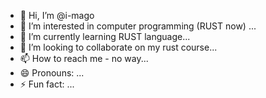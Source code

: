 - 👋 Hi, I’m @i-mago
- 👀 I’m interested in computer programming (RUST now) ...
- 🌱 I’m currently learning RUST language...
- 💞️ I’m looking to collaborate on my rust course...
- 📫 How to reach me - no way...
- 😄 Pronouns: ...
- ⚡ Fun fact: ...

<!---
i-mago/i-mago is a ✨ special ✨ repository because its `README.md` (this file) appears on your GitHub profile.
You can click the Preview link to take a look at your changes.
--->
